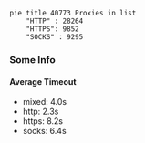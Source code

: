 
```mermaid
pie title 40773 Proxies in list
    "HTTP" : 28264
    "HTTPS": 9852
    "SOCKS" : 9295
```

### Some Info
#### Average Timeout

- mixed: 4.0s
- http: 2.3s
- https: 8.2s
- socks: 6.4s